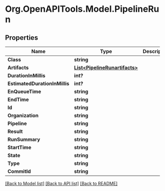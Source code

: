 # Org.OpenAPITools.Model.PipelineRun
## Properties

Name | Type | Description | Notes
------------ | ------------- | ------------- | -------------
**Class** | **string** |  | [optional] 
**Artifacts** | [**List&lt;PipelineRunartifacts&gt;**](PipelineRunartifacts.md) |  | [optional] 
**DurationInMillis** | **int?** |  | [optional] 
**EstimatedDurationInMillis** | **int?** |  | [optional] 
**EnQueueTime** | **string** |  | [optional] 
**EndTime** | **string** |  | [optional] 
**Id** | **string** |  | [optional] 
**Organization** | **string** |  | [optional] 
**Pipeline** | **string** |  | [optional] 
**Result** | **string** |  | [optional] 
**RunSummary** | **string** |  | [optional] 
**StartTime** | **string** |  | [optional] 
**State** | **string** |  | [optional] 
**Type** | **string** |  | [optional] 
**CommitId** | **string** |  | [optional] 

[[Back to Model list]](../README.md#documentation-for-models) [[Back to API list]](../README.md#documentation-for-api-endpoints) [[Back to README]](../README.md)

